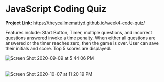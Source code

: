 # JavaScript Coding Quiz</br>

<b>Project Link:</b> https://theycallmemattyd.github.io/week4-code-quiz/

Features include: Start Button, Timer, multiple questions, and incorrect questions answered invoke a time penalty.
When either all questions are answered or the timer reaches zero, then the game is over. User can save their initials and score. Top 5 scores are displayed.

![Screen Shot 2020-09-09 at 5 44 06 PM](https://user-images.githubusercontent.com/66084799/92658295-557d2c80-f2c4-11ea-903b-4d3abf5fb9f6.png)
<br>
<br>
<br>
![Screen Shot 2020-10-07 at 11 20 19 PM](https://user-images.githubusercontent.com/66084799/95411146-b6b01400-08f3-11eb-81ec-3be4d6e0a038.png)
